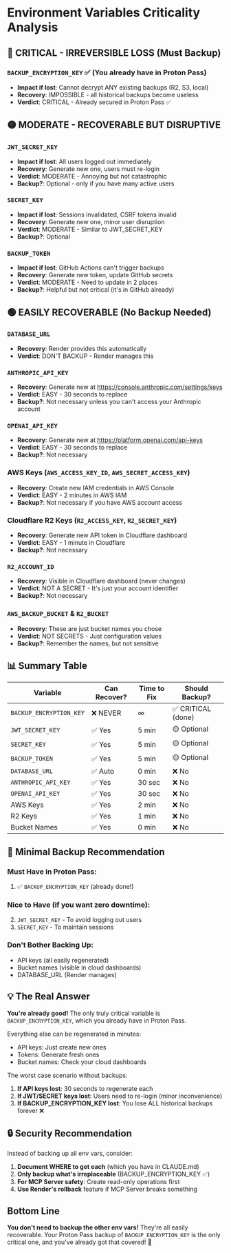 # Environment Variables Criticality Analysis

## 🔴 CRITICAL - IRREVERSIBLE LOSS (Must Backup)

### `BACKUP_ENCRYPTION_KEY` ✅ (You already have in Proton Pass)
- **Impact if lost**: Cannot decrypt ANY existing backups (R2, S3, local)
- **Recovery**: IMPOSSIBLE - all historical backups become useless
- **Verdict**: CRITICAL - Already secured in Proton Pass ✅

## 🟡 MODERATE - RECOVERABLE BUT DISRUPTIVE

### `JWT_SECRET_KEY`
- **Impact if lost**: All users logged out immediately
- **Recovery**: Generate new one, users must re-login
- **Verdict**: MODERATE - Annoying but not catastrophic
- **Backup?**: Optional - only if you have many active users

### `SECRET_KEY`
- **Impact if lost**: Sessions invalidated, CSRF tokens invalid
- **Recovery**: Generate new one, minor user disruption
- **Verdict**: MODERATE - Similar to JWT_SECRET_KEY
- **Backup?**: Optional

### `BACKUP_TOKEN`
- **Impact if lost**: GitHub Actions can't trigger backups
- **Recovery**: Generate new token, update GitHub secrets
- **Verdict**: MODERATE - Need to update in 2 places
- **Backup?**: Helpful but not critical (it's in GitHub already)

## 🟢 EASILY RECOVERABLE (No Backup Needed)

### `DATABASE_URL`
- **Recovery**: Render provides this automatically
- **Verdict**: DON'T BACKUP - Render manages this

### `ANTHROPIC_API_KEY`
- **Recovery**: Generate new at https://console.anthropic.com/settings/keys
- **Verdict**: EASY - 30 seconds to replace
- **Backup?**: Not necessary unless you can't access your Anthropic account

### `OPENAI_API_KEY`
- **Recovery**: Generate new at https://platform.openai.com/api-keys
- **Verdict**: EASY - 30 seconds to replace
- **Backup?**: Not necessary

### AWS Keys (`AWS_ACCESS_KEY_ID`, `AWS_SECRET_ACCESS_KEY`)
- **Recovery**: Create new IAM credentials in AWS Console
- **Verdict**: EASY - 2 minutes in AWS IAM
- **Backup?**: Not necessary if you have AWS account access

### Cloudflare R2 Keys (`R2_ACCESS_KEY`, `R2_SECRET_KEY`)
- **Recovery**: Generate new API token in Cloudflare dashboard
- **Verdict**: EASY - 1 minute in Cloudflare
- **Backup?**: Not necessary

### `R2_ACCOUNT_ID`
- **Recovery**: Visible in Cloudflare dashboard (never changes)
- **Verdict**: NOT A SECRET - It's just your account identifier
- **Backup?**: Not necessary

### `AWS_BACKUP_BUCKET` & `R2_BUCKET`
- **Recovery**: These are just bucket names you chose
- **Verdict**: NOT SECRETS - Just configuration values
- **Backup?**: Remember the names, but not sensitive

## 📊 Summary Table

| Variable | Can Recover? | Time to Fix | Should Backup? |
|----------|-------------|-------------|----------------|
| `BACKUP_ENCRYPTION_KEY` | ❌ NEVER | ∞ | ✅ CRITICAL (done) |
| `JWT_SECRET_KEY` | ✅ Yes | 5 min | 🟡 Optional |
| `SECRET_KEY` | ✅ Yes | 5 min | 🟡 Optional |
| `BACKUP_TOKEN` | ✅ Yes | 5 min | 🟡 Optional |
| `DATABASE_URL` | ✅ Auto | 0 min | ❌ No |
| `ANTHROPIC_API_KEY` | ✅ Yes | 30 sec | ❌ No |
| `OPENAI_API_KEY` | ✅ Yes | 30 sec | ❌ No |
| AWS Keys | ✅ Yes | 2 min | ❌ No |
| R2 Keys | ✅ Yes | 1 min | ❌ No |
| Bucket Names | ✅ Yes | 0 min | ❌ No |

## 🎯 Minimal Backup Recommendation

### Must Have in Proton Pass:
1. ✅ `BACKUP_ENCRYPTION_KEY` (already done!)

### Nice to Have (if you want zero downtime):
2. `JWT_SECRET_KEY` - To avoid logging out users
3. `SECRET_KEY` - To maintain sessions

### Don't Bother Backing Up:
- API keys (all easily regenerated)
- Bucket names (visible in cloud dashboards)
- DATABASE_URL (Render manages)

## 💡 The Real Answer

**You're already good!** The only truly critical variable is `BACKUP_ENCRYPTION_KEY`, which you already have in Proton Pass.

Everything else can be regenerated in minutes:
- API keys: Just create new ones
- Tokens: Generate fresh ones
- Bucket names: Check your cloud dashboards

The worst case scenario without backups:
1. **If API keys lost**: 30 seconds to regenerate each
2. **If JWT/SECRET keys lost**: Users need to re-login (minor inconvenience)
3. **If BACKUP_ENCRYPTION_KEY lost**: You lose ALL historical backups forever ❌

## 🔒 Security Recommendation

Instead of backing up all env vars, consider:
1. **Document WHERE to get each** (which you have in CLAUDE.md)
2. **Only backup what's irreplaceable** (BACKUP_ENCRYPTION_KEY ✅)
3. **For MCP Server safety**: Create read-only operations first
4. **Use Render's rollback** feature if MCP Server breaks something

## Bottom Line

**You don't need to backup the other env vars!** They're all easily recoverable. Your Proton Pass backup of `BACKUP_ENCRYPTION_KEY` is the only critical one, and you've already got that covered! 🎉